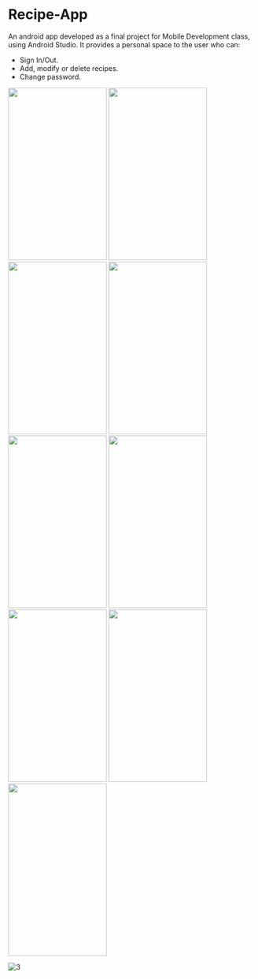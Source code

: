# Recipe-App
An android app developed as a final project for Mobile Development class, using Android Studio. It provides a personal space to the user who can:
  - Sign In/Out.
  - Add, modify or delete recipes.
  - Change password.

<img src="https://github.com/Dhouhaga/Recipe-App/assets/105125268/1acaa474-2026-4b2c-97cb-ce8d2f96ea27" height="350" width="200">  <img src="https://github.com/Dhouhaga/Recipe-App/assets/105125268/04c0b83c-c5c5-4fea-ad3f-1bf12fa1e264" height="350" width="200">  <img src="https://github.com/Dhouhaga/Recipe-App/assets/105125268/15c0c82f-7f2f-46c3-ae73-5d020d6deb15" height="350" width="200">  <img src="https://github.com/Dhouhaga/Recipe-App/assets/105125268/b8b59881-0537-46fe-93a5-002667cb1ddd" height="350" width="200">  <img src="https://github.com/Dhouhaga/Recipe-App/assets/105125268/ec4c45a2-a468-4773-bd75-6d90eaad839f" height="350" width="200">  <img src="https://github.com/Dhouhaga/Recipe-App/assets/105125268/a50026cd-89e2-4ebf-b587-350e15b6f00e" height="350" width="200">  <img src="https://github.com/Dhouhaga/Recipe-App/assets/105125268/9f9e9887-58cd-41df-b331-615f1155c925" height="350" width="200">  <img src="https://github.com/Dhouhaga/Recipe-App/assets/105125268/62eae99e-230c-4b84-b347-4a61adb80d03" height="350" width="200">  <img src="https://github.com/Dhouhaga/Recipe-App/assets/105125268/0ee1625e-fa60-48f9-aead-8ce835d16c9a" height="350" width="200">



![3](https://github.com/Dhouhaga/Recipe-App/assets/105125268/15c0c82f-7f2f-46c3-ae73-5d020d6deb15)
